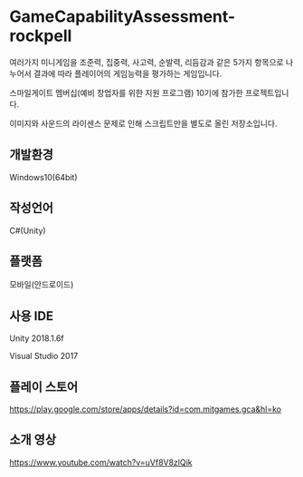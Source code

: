 # GameCapabilityAssessment-rockpell

여러가지 미니게임을 조준력, 집중력, 사고력, 순발력, 리듬감과 같은 5가지 항목으로 나누어서 결과에 따라 플레이어의 게임능력을 평가하는 게임입니다.

스마일게이트 멤버십(예비 창업자를 위한 지원 프로그램) 10기에 참가한 프로젝트입니다.

이미지와 사운드의 라이센스 문제로 인해 스크립트만을 별도로 올린 저장소입니다.

## 개발환경
Windows10(64bit)

## 작성언어
C#(Unity)

## 플랫폼
모바일(안드로이드)

## 사용 IDE
Unity 2018.1.6f

Visual Studio 2017

## 플레이 스토어
https://play.google.com/store/apps/details?id=com.mitgames.gca&hl=ko

## 소개 영상
https://www.youtube.com/watch?v=uVf8V8zlQik
